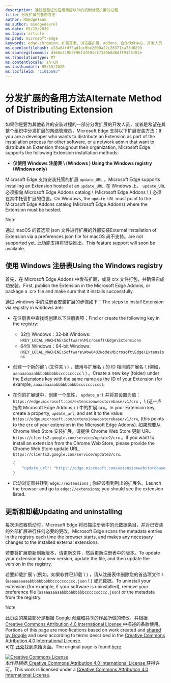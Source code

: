 ```yaml
---
description: 通过经验证的应用商店以外的机制分配扩展的过程
title: 分发扩展的备用方法
author: MSEdgeTeam
ms.author: msedgedevrel
ms.date: 09/15/2020
ms.topic: article
ms.prod: microsoft-edge
keywords: edge-chromium、扩展开发、浏览器扩展、addons、合作伙伴中心、开发人员
ms.openlocfilehash: e28a84fd75ad1ac0be2000a22c26371ca73d0293
ms.sourcegitcommit: d360e419b5f96f4f691cf7330b0d8dff9126f82e
ms.translationtype: MT
ms.contentlocale: zh-CN
ms.lasthandoff: 09/15/2020
ms.locfileid: "11015693"
---
```

# <span data-ttu-id="6800f-104">分发扩展的备用方法</span><span class="sxs-lookup"><span data-stu-id="6800f-104">Alternate Method of Distributing Extension</span></span>  

<span data-ttu-id="6800f-105">如果你是要为其他软件的安装过程的一部分分发扩展的开发人员，或者是希望在其整个组织中分发扩展的网络管理员，Microsoft Edge 支持以下扩展安装方法：</span><span class="sxs-lookup"><span data-stu-id="6800f-105">If you are a developer who wants to distribute an Extension as part of the installation process for other software, or a network admin that want to distribute an Extension throughout their organization, Microsoft Edge supports the following Extension installation methods:</span></span>  

*   **<span data-ttu-id="6800f-106">仅使用 Windows 注册表 \ (Windows ) </span><span class="sxs-lookup"><span data-stu-id="6800f-106">Using the Windows registry \(Windows only\)</span></span>**  

<span data-ttu-id="6800f-107">Microsoft Edge 支持安装托管的扩展 `update_URL` 。</span><span class="sxs-lookup"><span data-stu-id="6800f-107">Microsoft Edge supports installing an Extension hosted at an `update_URL`.</span></span>  <span data-ttu-id="6800f-108">在 Windows 上， `update_URL` 必须指向 Microsoft Edge Addons catalog \ (Microsoft Edge Addons \ ) 必须在其中托管扩展的位置。</span><span class="sxs-lookup"><span data-stu-id="6800f-108">On Windows, the `update_URL` must point to the Microsoft Edge Addons catalog \(Microsoft Edge Addons\) where the Extension must be hosted.</span></span>  

> [!NOTE]
> <span data-ttu-id="6800f-109">通过 macOS 的首选项 json 文件进行扩展的外部安装</span><span class="sxs-lookup"><span data-stu-id="6800f-109">External installation of Extension via a preferences json file for macOS</span></span> <!--and Linux--> <span data-ttu-id="6800f-110">尚不支持。</span><span class="sxs-lookup"><span data-stu-id="6800f-110">are not supported yet.</span></span>  <span data-ttu-id="6800f-111">此功能支持将很快推出。</span><span class="sxs-lookup"><span data-stu-id="6800f-111">This feature support will soon be available.</span></span>

## <span data-ttu-id="6800f-112">使用 Windows 注册表</span><span class="sxs-lookup"><span data-stu-id="6800f-112">Using the Windows registry</span></span>  

<span data-ttu-id="6800f-113">首先，在 Microsoft Edge Addons 中发布扩展，或将 crx 文件打包，并确保它成功安装。</span><span class="sxs-lookup"><span data-stu-id="6800f-113">First, publish the Extension in the Microsoft Edge Addons, or package a .crx file and make sure that it installs successfully.</span></span>  

<span data-ttu-id="6800f-114">通过 windows 中的注册表安装扩展的步骤如下：</span><span class="sxs-lookup"><span data-stu-id="6800f-114">The steps to install Extension via registry in windows are:</span></span>  

*   <span data-ttu-id="6800f-115">在注册表中查找或创建以下注册表项：</span><span class="sxs-lookup"><span data-stu-id="6800f-115">Find or create the following key in the registry:</span></span>  
    *   <span data-ttu-id="6800f-116">32位 Windows：</span><span class="sxs-lookup"><span data-stu-id="6800f-116">32-bit Windows:</span></span>  `HKEY_LOCAL_MACHINE\Software\Microsoft\Edge\Extensions`  
    *   <span data-ttu-id="6800f-117">64位 Windows：</span><span class="sxs-lookup"><span data-stu-id="6800f-117">64-bit Windows:</span></span>  `HKEY_LOCAL_MACHINE\Software\Wow6432Node\Microsoft\Edge\Extensions`  
*   <span data-ttu-id="6800f-118">创建一个新的键 \ (文件夹 \ ) ，使用与扩展名 \ 的 ID 相同的扩展名 \ (例如， `aaaaaaaaaabbbbbbbbbbcccccccccc` \ ) 。</span><span class="sxs-lookup"><span data-stu-id="6800f-118">Create a new key \(folder\) under the Extensions key with the same name as the ID of your Extension \(for example, `aaaaaaaaaabbbbbbbbbbcccccccccc`\).</span></span>  
*   <span data-ttu-id="6800f-119">在你的扩展键中，创建一个属性， `update_url` 并将其设置为值： `https://edge.microsoft.com/extensionwebstorebase/v1/crx` ，\ (这一点指向 Microsoft Edge Addons \ ) 中的扩展 crx。</span><span class="sxs-lookup"><span data-stu-id="6800f-119">In your Extension key, create a property, `update_url`, and set it to the value: `https://edge.microsoft.com/extensionwebstorebase/v1/crx`,  \(this points to the crx of your extension in the Microsoft Edge Addons\).</span></span> <span data-ttu-id="6800f-120">如果想要从 Chrome Web Store 安装扩展，请提供 Chrome Web Store 更新 URL `https://clients2.google.com/service/update2/crx` 。</span><span class="sxs-lookup"><span data-stu-id="6800f-120">If you want to install an extension from the Chrome Web Store, please provide the Chrome Web Store update URL, `https://clients2.google.com/service/update2/crx`.</span></span>  
    
    ```javascript
    {
        "update_url": "https://edge.microsoft.com/extensionwebstorebase/v1/crx"
    }
    ```  
    
*   <span data-ttu-id="6800f-121">启动浏览器并转到 `edge://extensions` ; 你应该看到列出的扩展名。</span><span class="sxs-lookup"><span data-stu-id="6800f-121">Launch the browser and go to `edge://extensions`; you should see the extension listed.</span></span>  

## <span data-ttu-id="6800f-122">更新和卸载</span><span class="sxs-lookup"><span data-stu-id="6800f-122">Updating and uninstalling</span></span>  

<span data-ttu-id="6800f-123">每次浏览器启动时，Microsoft Edge 将扫描注册表中的元数据条目，并对已安装的外部扩展进行任何必要的更改。</span><span class="sxs-lookup"><span data-stu-id="6800f-123">Microsoft Edge scans the metadata entries in the registry each time the browser starts, and makes any necessary changes to the installed external extensions.</span></span>  

<span data-ttu-id="6800f-124">若要将扩展更新到新版本，请更新文件，然后更新注册表中的版本。</span><span class="sxs-lookup"><span data-stu-id="6800f-124">To update your extension to a new version, update the file, and then update the version in the registry.</span></span>  

<span data-ttu-id="6800f-125">若要卸载扩展 \ (例如，如果软件已卸载 \ ) ，请从注册表中删除您的首选项文件 \ (`aaaaaaaaaabbbbbbbbbbcccccccccc.json` \ ) 或元数据。</span><span class="sxs-lookup"><span data-stu-id="6800f-125">To uninstall your extension \(for example, if your software is uninstalled\), remove your preference file \(`aaaaaaaaaabbbbbbbbbbcccccccccc.json`\) or the metadata from the registry.</span></span>  

<!-- image links -->  

<!-- links -->  

> [!NOTE]
> <span data-ttu-id="6800f-126">此页面的某些部分是根据 [Google 创建和共享的][GoogleSitePolicies]作品所做的修改，并根据[ Creative Commons Attribution 4.0 International License ][CCA4IL]中描述的条款使用。</span><span class="sxs-lookup"><span data-stu-id="6800f-126">Portions of this page are modifications based on work created and [shared by Google][GoogleSitePolicies] and used according to terms described in the [Creative Commons Attribution 4.0 International License][CCA4IL].</span></span>  
> <span data-ttu-id="6800f-127">可在 [此处](https://developer.chrome.com/apps/external_extensions)找到原始页面。</span><span class="sxs-lookup"><span data-stu-id="6800f-127">The original page is found [here](https://developer.chrome.com/apps/external_extensions).</span></span>  

[![Creative Commons License][CCby4Image]][CCA4IL]  
<span data-ttu-id="6800f-129">本作品根据[ Creative Commons Attribution 4.0 International License ][CCA4IL]获得许可。</span><span class="sxs-lookup"><span data-stu-id="6800f-129">This work is licensed under a [Creative Commons Attribution 4.0 International License][CCA4IL].</span></span>  

[CCA4IL]: https://creativecommons.org/licenses/by/4.0  
[CCby4Image]: https://i.creativecommons.org/l/by/4.0/88x31.png  
[GoogleSitePolicies]: https://developers.google.com/terms/site-policies

